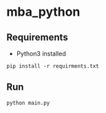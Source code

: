 # mba_python

## Requirements

- Python3 installed

```
pip install -r requirments.txt
```

## Run
```
python main.py
```